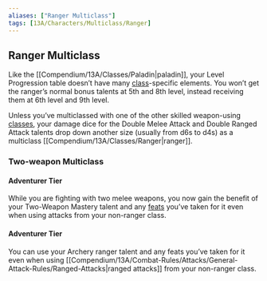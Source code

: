 ```yaml
---
aliases: ["Ranger Multiclass"]
tags: [13A/Characters/Multiclass/Ranger]
---
```


## Ranger Multiclass

Like the [[Compendium/13A/Classes/Paladin|paladin]], your Level Progression table doesn’t have many [class](Compendium/13A/Character-Rules/Class.md)-specific elements. You won’t get the ranger’s normal bonus talents at 5th and 8th level, instead receiving them at 6th level and 9th level.

Unless you’ve multiclassed with one of the other skilled weapon-using [classes](Compendium/13A/Classes/Classes.md), your damage dice for the Double Melee Attack and Double Ranged Attack talents drop down another size (usually from d6s to d4s) as a multiclass [[Compendium/13A/Classes/Ranger|ranger]].

### Two-weapon Multiclass

#### Adventurer Tier

While you are fighting with two melee weapons, you now gain the benefit of your Two-Weapon Mastery talent and any [feats](Compendium/13A/Character-Rules/Feats/Feats.md) you’ve taken for it even when using attacks from your non-ranger class.

#### Adventurer Tier

You can use your Archery ranger talent and any feats you’ve taken for it even when using [[Compendium/13A/Combat-Rules/Attacks/General-Attack-Rules/Ranged-Attacks|ranged attacks]] from your non-ranger class.
